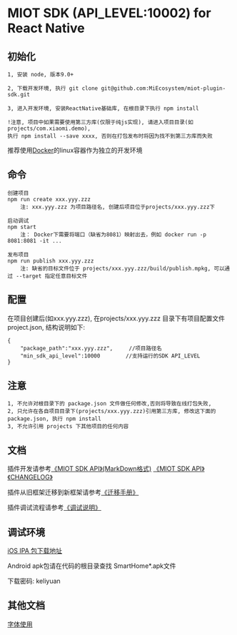 # MIOT SDK (API_LEVEL:10002) for React Native

## 初始化

    1, 安装 node, 版本9.0+ 

    2, 下载开发环境, 执行 git clone git@github.com:MiEcosystem/miot-plugin-sdk.git

    3, 进入开发环境, 安装ReactNative基础库, 在根目录下执行 npm install

    !注意, 项目中如果需要使用第三方库(仅限于纯js实现), 请进入项目目录(如 projects/com.xiaomi.demo), 
    执行 npm install --save xxxx, 否则在打包发布时将因为找不到第三方库而失败
    
    
 推荐使用[Docker](https://www.docker.com)的linux容器作为独立的开发环境

## 命令

    创建项目
    npm run create xxx.yyy.zzz
        注: xxx.yyy.zzz 为项目路径名, 创建后项目位于projects/xxx.yyy.zzz下
    
    启动调试
    npm start
        注： Docker下需要将端口（缺省为8081）映射出去，例如 docker run -p 8081:8081 -it ...
    
    发布项目
    npm run publish xxx.yyy.zzz
        注: 缺省的目标文件位于 projects/xxx.yyy.zzz/build/publish.mpkg, 可以通过 --target 指定任意目标文件

## 配置
在项目创建后(如xxx.yyy.zzz), 在projects/xxx.yyy.zzz 目录下有项目配置文件 project.json, 结构说明如下:

    { 
        "package_path":"xxx.yyy.zzz",     //项目路径名
        "min_sdk_api_level":10000        //支持运行的SDK API_LEVEL 
    }

## 注意

    1, 不允许对根目录下的 package.json 文件做任何修改,否则将导致在线打包失败,
    2, 只允许在各自项目目录下(projects/xxx.yyy.zzz)引用第三方库, 修改这下面的 package.json, 执行 npm install
    3, 不允许引用 projects 下其他项目的任何内容

## 文档
插件开发请参考[《MIOT SDK API》(MarkDown格式)](https://github.com/MiEcosystem/miot-plugin-sdk/wiki) [《MIOT SDK API》](https://miecosystem.github.io/miot-plugin-sdk) 
            [《CHANGELOG》](https://github.com/MiEcosystem/miot-plugin-sdk/blob/master/CHANGELOG.md)

插件从旧框架迁移到新框架请参考[《迁移手册》](https://github.com/MiEcosystem/miot-plugin-sdk/blob/master/%E8%BF%81%E7%A7%BB%E6%89%8B%E5%86%8C.md)

插件调试流程请参考[《调试说明》](https://github.com/MiEcosystem/miot-plugin-sdk/blob/master/%E8%B0%83%E8%AF%95%E8%AF%B4%E6%98%8E.md)


## 调试环境

[iOS IPA 包下载地址](https://fir.im/mijiadevelopment)
    
Android apk包请在代码的根目录查找 SmartHome*.apk文件

下载密码: keliyuan 

## 其他文档

[字体使用](https://github.com/MiEcosystem/miot-plugin-sdk/blob/master/font.md)
